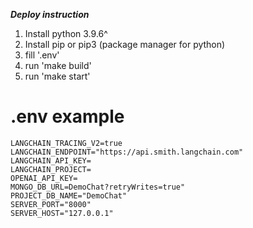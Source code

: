 ***Deploy instruction***
1. Install python 3.9.6^
2. Install pip or pip3 (package manager for python)
3. fill '.env'
4. run 'make build'
5. run 'make start'

# .env example
```
LANGCHAIN_TRACING_V2=true
LANGCHAIN_ENDPOINT="https://api.smith.langchain.com"
LANGCHAIN_API_KEY=
LANGCHAIN_PROJECT=
OPENAI_API_KEY=
MONGO_DB_URL=DemoChat?retryWrites=true"
PROJECT_DB_NAME="DemoChat"
SERVER_PORT="8000"
SERVER_HOST="127.0.0.1"
```

